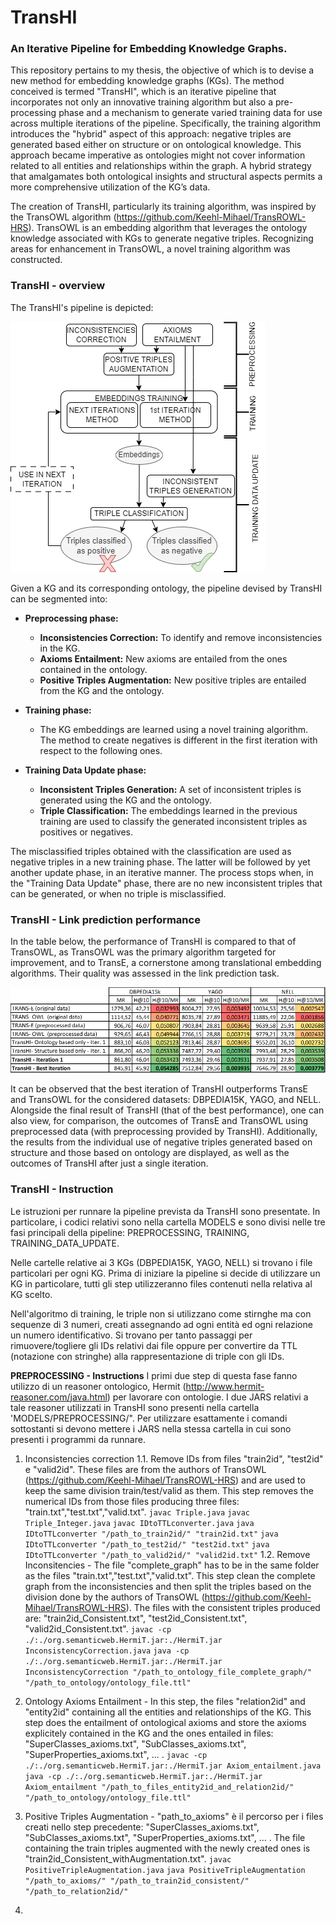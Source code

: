 # TransHI
### An Iterative Pipeline for Embedding Knowledge Graphs.

This repository pertains to my thesis, the objective of which is to devise a new method for embedding knowledge graphs (KGs). The method conceived is termed "TransHI", which is an iterative pipeline that incorporates not only an innovative training algorithm but also a pre-processing phase and a mechanism to generate varied training data for use across multiple iterations of the pipeline. Specifically, the training algorithm introduces the "hybrid" aspect of this approach: negative triples are generated based either on structure or on ontological knowledge. This approach became imperative as ontologies might not cover information related to all entities and relationships within the graph. A hybrid strategy that amalgamates both ontological insights and structural aspects permits a more comprehensive utilization of the KG’s data.

The creation of TransHI, particularly its training algorithm, was inspired by the TransOWL algorithm (https://github.com/Keehl-Mihael/TransROWL-HRS). TransOWL is an embedding algorithm that leverages the ontology knowledge associated with KGs to generate negative triples. Recognizing areas for enhancement in TransOWL, a novel training algorithm was constructed.

### TransHI - overview 

The TransHI's pipeline is depicted:

![TransHI's framework](https://github.com/Elisamariani12/TransHI/blob/23615642c29334c09d8f1a020b1ffb2d448d9877/images/framework.png)

Given a KG and its corresponding ontology, the pipeline devised by TransHI can be segmented into:
- **Preprocessing phase:**
    - **Inconsistencies Correction:** To identify and remove inconsistencies in the KG.
    - **Axioms Entailment:** New axioms are entailed from the ones contained in the ontology.
    - **Positive Triples Augmentation:** New positive triples are entailed from the KG and the ontology.
        
- **Training phase:** 
    - The KG embeddings are learned using a novel training algorithm. The method to create negatives is different in the first iteration with respect to the following ones.

- **Training Data Update phase:**
    - **Inconsistent Triples Generation:** A set of inconsistent triples is generated using the KG and the ontology.
    - **Triple Classification:** The embeddings learned in the previous training are used to classify the generated inconsistent triples as positives or negatives.

The misclassified triples obtained with the classification are used as negative triples in a new training phase. The latter will be followed by yet another update phase, in an iterative manner. The process stops when, in the "Training Data Update" phase, there are no new inconsistent triples that can be generated, or when no triple is misclassified.

### TransHI - Link prediction performance

In the table below, the performance of TransHI is compared to that of TransOWL, as TransOWL was the primary algorithm targeted for improvement, and to TransE, a cornerstone among translational embedding algorithms. Their quality was assessed in the link prediction task.

![TransHI's results](https://github.com/Elisamariani12/TransHI/blob/df79e995bef58a9771070160827bc8a1d8f4c743/images/summary_table.png)

It can be observed that the best iteration of TransHI outperforms TransE and TransOWL for the considered datasets: DBPEDIA15K, YAGO, and NELL. Alongside the final result of TransHI (that of the best performance), one can also view, for comparison, the outcomes of TransE and TransOWL using preprocessed data (with preprocessing provided by TransHI). Additionally, the results from the individual use of negative triples generated based on structure and those based on ontology are displayed, as well as the outcomes of TransHI after just a single iteration.

### TransHI - Instruction

Le istruzioni per runnare la pipeline prevista da TransHI sono presentate. In particolare, i codici relativi sono nella cartella MODELS e sono divisi nelle tre fasi principali della pipeline: PREPROCESSING, TRAINING, TRAINING_DATA_UPDATE.

Nelle cartelle relative ai 3 KGs (DBPEDIA15K, YAGO, NELL) si trovano i file particolari per ogni KG. Prima di iniziare la pipeline si decide di utilizzare un KG in particolare, tutti gli step utilizzeranno files contenuti nella relativa al KG scelto.

Nell'algoritmo di training, le triple non si utilizzano come stirnghe ma con sequenze di 3 numeri, creati assegnando ad ogni entità ed ogni relazione un numero identificativo. Si trovano per tanto passaggi per rimuovere/togliere gli IDs relativi dai file oppure per convertire da TTL (notazione con stringhe) alla rappresentazione di triple con gli IDs.

**PREPROCESSING - Instructions**
I primi due step di questa fase fanno utilizzo di un reasoner ontologico, Hermit (http://www.hermit-reasoner.com/java.html) per lavorare con ontologie. I due JARS relativi a tale reasoner utilizzati in TransHI sono presenti nella cartella 'MODELS/PREPROCESSING/". Per utilizzare esattamente i comandi sottostanti si devono mettere i JARS nella stessa cartella in cui sono presenti i programmi da runnare.

1. Inconsistencies correction
1.1. Remove IDs from files "train2id", "test2id" e "valid2id". These files are from the authors of TransOWL (https://github.com/Keehl-Mihael/TransROWL-HRS) and are used to keep the same division train/test/valid as them. This step removes the numerical IDs from those files producing three files: "train.txt","test.txt","valid.txt".
   `javac Triple.java`
   `javac Triple_Integer.java`
   `javac IDtoTTLconverter.java`
   `java IDtoTTLconverter "/path_to_train2id/" "train2id.txt"`
    `java IDtoTTLconverter "/path_to_test2id/" "test2id.txt"`
    `java IDtoTTLconverter "/path_to_valid2id/" "valid2id.txt"`
1.2. Remove Inconsitencies - The file "complete_graph" has to be in the same folder as the files "train.txt","test.txt","valid.txt". This step clean the complete graph from the inconsistencies and then split the triples based on the division done by the authors of TransOWL (https://github.com/Keehl-Mihael/TransROWL-HRS). The files with the consistent triples produced are: "train2id_Consistent.txt", "test2id_Consistent.txt", "valid2id_Consistent.txt".
   `javac -cp ./:./org.semanticweb.HermiT.jar:./HermiT.jar InconsistencyCorrection.java`
   `java -cp ./:./org.semanticweb.HermiT.jar:./HermiT.jar InconsistencyCorrection "/path_to_ontology_file_complete_graph/" "/path_to_ontology/ontology_file.ttl"`

2. Ontology Axioms Entailment - In this step, the files "relation2id" and "entity2id" containing all the entities and relationships of the KG. This step does the entailment of ontological axioms and store the axioms explicitely contained in the KG and the ones entailed in files: "SuperClasses_axioms.txt", "SubClasses_axioms.txt", "SuperProperties_axioms.txt", ... .
   `javac -cp ./:./org.semanticweb.HermiT.jar:./HermiT.jar Axiom_entailment.java`
 `java -cp ./:./org.semanticweb.HermiT.jar:./HermiT.jar Axiom_entailment "/path_to_files_entity2id_and_relation2id/" "/path_to_ontology/ontology_file.ttl"`

3. Positive Triples Augmentation -  "path_to_axioms" è il percorso per i files creati nello step precedente: "SuperClasses_axioms.txt", "SubClasses_axioms.txt", "SuperProperties_axioms.txt", ... . The file containing the train triples augmented with the newly created ones is "train2id_Consistent_withAugmentation.txt". 
   `javac PositiveTripleAugmentation.java`
 `java PositiveTripleAugmentation "/path_to_axioms/" "/path_to_train2id_consistent/" "/path_to_relation2id/"`

5. 
